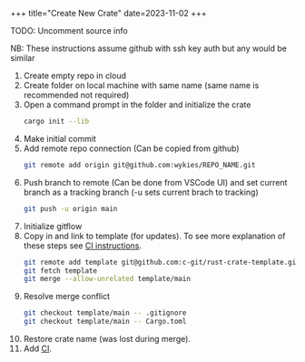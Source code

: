 +++
title="Create New Crate"
date=2023-11-02
+++

TODO: Uncomment source info

<!-- Patterned on: [New Repo Creation](@/git/new_repo.md) -->

NB: These instructions assume github with ssh key auth but any would be similar

1. Create empty repo in cloud
2. Create folder on local machine with same name (same name is recommended not required)
3. Open a command prompt in the folder and initialize the crate
   ```sh
   cargo init --lib
   ```
4. Make initial commit
5. Add remote repo connection (Can be copied from github)
   ```sh
   git remote add origin git@github.com:wykies/REPO_NAME.git
   ```
6. Push branch to remote (Can be done from VSCode UI) and set current branch as a tracking branch (-u sets current brach to tracking)
   ```sh
   git push -u origin main
   ```
7. Initialize gitflow
8. Copy in and link to template (for updates). To see more explanation of these steps see [CI instructions](@/rust/ci.md).
   ```sh
   git remote add template git@github.com:c-git/rust-crate-template.git
   git fetch template
   git merge --allow-unrelated template/main
   ```
9. Resolve merge conflict
   ```sh
   git checkout template/main -- .gitignore
   git checkout template/main -- Cargo.toml
   ```
10. Restore crate name (was lost during merge).
11. Add [CI](@/rust/ci.md).
